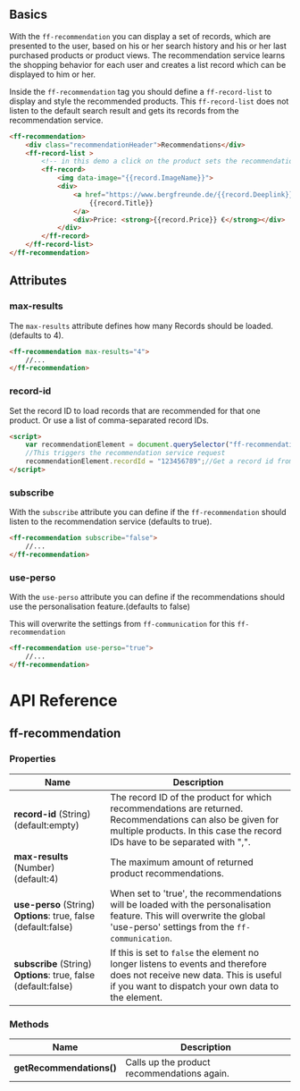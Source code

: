 ## Basics

With the `ff-recommendation` you can display a set of records, which are presented to the user, based
on his or her search history and his or her last purchased products or product views. The recommendation service learns
the shopping behavior for each user and creates a list record which can be displayed to him or her.

Inside the `ff-recommendation` tag you should define a `ff-record-list` to display and style the recommended products.
This `ff-record-list` does not listen to the default search result and gets its records from the recommendation service.

```html
<ff-recommendation>
    <div class="recommendationHeader">Recommendations</div>
    <ff-record-list >
        <!-- in this demo a click on the product sets the recommendation product-->
        <ff-record>
            <img data-image="{{record.ImageName}}">
            <div>
                <a href="https://www.bergfreunde.de/{{record.Deeplink}}" data-action="redirect">
                    {{record.Title}}
                </a>
                <div>Price: <strong>{{record.Price}} €</strong></div>
            </div>
        </ff-record>
    </ff-record-list>
</ff-recommendation>
```

## Attributes

### max-results

The `max-results` attribute defines how many Records should be loaded. (defaults to 4).

```html
<ff-recommendation max-results="4">
    //...
</ff-recommendation>
```

### record-id

Set the record ID to load records that are recommended for that one product. Or use a list of comma-separated record IDs.

```html
<script>
    var recommendationElement = document.querySelector("ff-recommendation");
    //This triggers the recommendation service request
    recommendationElement.recordId = "123456789";//Get a record id from a searchresult.
</script>
```

### subscribe

With the `subscribe` attribute you can define if the `ff-recommendation` should listen to the recommendation service (defaults to true).

```html
<ff-recommendation subscribe="false">
    //...
</ff-recommendation>
```

### use-perso

With the `use-perso` attribute you can define if the recommendations should use the personalisation feature.(defaults to false)

This will overwrite the settings from `ff-communication` for this `ff-recommendation`

```html
<ff-recommendation use-perso="true">
    //...
</ff-recommendation>
```


# API Reference
## ff-recommendation
### Properties
| Name | Description |
| ---- | ----------- |
|**record-id** (String) (default:empty)| The record ID of the product for which recommendations are returned. Recommendations can also be given for multiple products. In this case the record IDs have to be separated with ",".|
|**max-results** (Number) (default:4)| The maximum amount of returned product recommendations.|
|**use-perso** (String) **Options**: true, false (default:false)| When set to 'true', the recommendations will be loaded with the personalisation feature. This will overwrite the global 'use-perso' settings from the `ff-communication`.|
|**subscribe** (String) **Options**: true, false (default:false)|  If this is set to `false` the element no longer listens to events and therefore does not receive new data. This is useful if you want to dispatch your own data to the element.|

### Methods

| Name | Description |
| ---- | ----------- |
|**getRecommendations()**|Calls up the product recommendations again.|